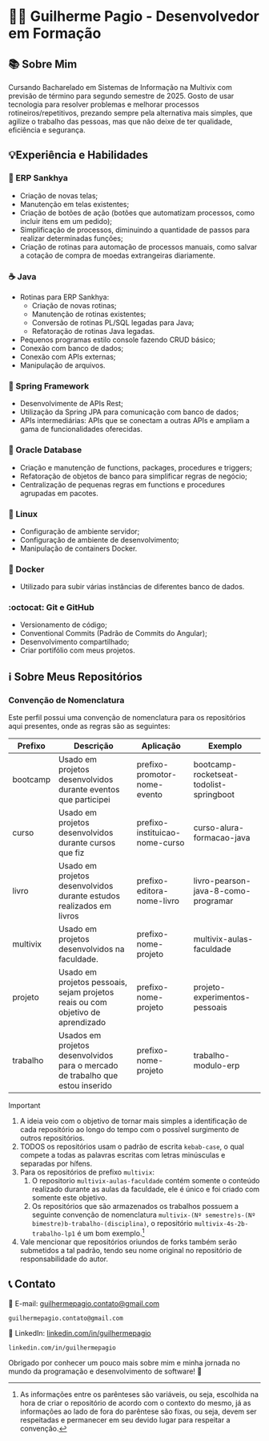 # 👨‍💻 Guilherme Pagio - Desenvolvedor em Formação

## 📚 Sobre Mim
Cursando Bacharelado em Sistemas de Informação na Multivix com previsão de término para segundo semestre de 2025. Gosto de usar tecnologia para resolver problemas e melhorar processos rotineiros/repetitivos, prezando sempre pela alternativa mais simples, que agilize o trabalho das pessoas, mas que não deixe de ter qualidade, eficiência e segurança.

## 💡Experiência e Habilidades

### 💚 ERP Sankhya
 - Criação de novas telas;
 - Manutenção em telas existentes;
 - Criação de botões de ação (botões que automatizam processos, como incluir itens em um pedido);
 - Simplificação de processos, diminuindo a quantidade de passos para realizar determinadas funções;
 - Criação de rotinas para automação de processos manuais, como salvar a cotação de compra de moedas extrangeiras diariamente.

### ☕ Java
 - Rotinas para ERP Sankhya:
     - Criação de novas rotinas;
     - Manutenção de rotinas existentes;
     - Conversão de rotinas PL/SQL legadas para Java;
     - Refatoração de rotinas Java legadas.
 - Pequenos programas estilo console fazendo CRUD básico;
 - Conexão com banco de dados;
 - Conexão com APIs externas;
 - Manipulação de arquivos.

### 🍃 Spring Framework
 - Desenvolvimente de APIs Rest;
 - Utilização da Spring JPA para comunicação com banco de dados;
 - APIs intermediárias: APIs que se conectam a outras APIs e ampliam a gama de funcionalidades oferecidas.

### 💾 Oracle Database
 - Criação e manutenção de functions, packages, procedures e triggers;
 - Refatoração de objetos de banco para simplificar regras de negócio;
 - Centralização de pequenas regras em functions e procedures agrupadas em pacotes.

### 🐧 Linux
 - Configuração de ambiente servidor;
 - Configuração de ambiente de desenvolvimento;
 - Manipulação de containers Docker.

### 🐋 Docker
 - Utilizado para subir várias instâncias de diferentes banco de dados.

### :octocat: Git e GitHub
 - Versionamento de código;
 - Conventional Commits (Padrão de Commits do Angular);
 - Desenvolvimento compartilhado;
 - Criar portifólio com meus projetos.

## ℹ️ Sobre Meus Repositórios
### Convenção de Nomenclatura
Este perfil possui uma convenção de nomenclatura para os repositórios aqui presentes, onde as regras são as seguintes:

| Prefixo | Descrição | Aplicação | Exemplo |
| --- | --- | --- | --- |
| bootcamp | Usado em projetos desenvolvidos durante eventos que participei | prefixo-promotor-nome-evento | bootcamp-rocketseat-todolist-springboot |
| curso | Usado em projetos desenvolvidos durante cursos que fiz | prefixo-instituicao-nome-curso | curso-alura-formacao-java |
| livro | Usado em projetos desenvolvidos durante estudos realizados em livros | prefixo-editora-nome-livro | livro-pearson-java-8-como-programar |
| multivix | Usado em projetos desenvolvidos na faculdade. | prefixo-nome-projeto | multivix-aulas-faculdade |
| projeto | Usado em projetos pessoais, sejam projetos reais ou com objetivo de aprendizado | prefixo-nome-projeto | projeto-experimentos-pessoais |
| trabalho | Usados em projetos desenvolvidos para o mercado de trabalho que estou inserido | prefixo-nome-projeto | trabalho-modulo-erp |

> [!IMPORTANT]
> 1. A ideia veio com o objetivo de tornar mais simples a identificação de cada repositório ao longo do tempo com o possível surgimento de outros repositórios.
> 1. TODOS os repositórios usam o padrão de escrita `kebab-case`, o qual compete a todas as palavras escritas com letras minúsculas e separadas por hífens.
> 1. Para os repositórios de prefixo `multivix`:
>     1. O repositorio `multivix-aulas-faculdade` contém somente o conteúdo realizado durante as aulas da faculdade, ele é único e foi criado com somente este objetivo.
>     1. Os repositórios que são armazenados os trabalhos possuem a seguinte convenção de nomenclatura `multivix-(Nº semestre)s-(Nº bimestre)b-trabalho-(disciplina)`, o repositório `multivix-4s-2b-trabalho-lp1` é um bom exemplo.[^1]
> 1. Vale mencionar que repositórios oriundos de forks também serão submetidos a tal padrão, tendo seu nome original no repositório de responsabilidade do autor.

## 📞 Contato
📧 E-mail: guilhermepagio.contato@gmail.com
```
guilhermepagio.contato@gmail.com
```
💼 LinkedIn: [linkedin.com/in/guilhermepagio](https://www.linkedin.com/in/guilhermepagio)
```
linkedin.com/in/guilhermepagio
```

Obrigado por conhecer um pouco mais sobre mim e minha jornada no mundo da programação e desenvolvimento de software! 🙌

[^1]: As informações entre os parênteses são variáveis, ou seja, escolhida na hora de criar o repositório de acordo com o contexto do mesmo, já as informações ao lado de fora do parêntese são fixas, ou seja, devem ser respeitadas e permanecer em seu devido lugar para respeitar a convenção.
